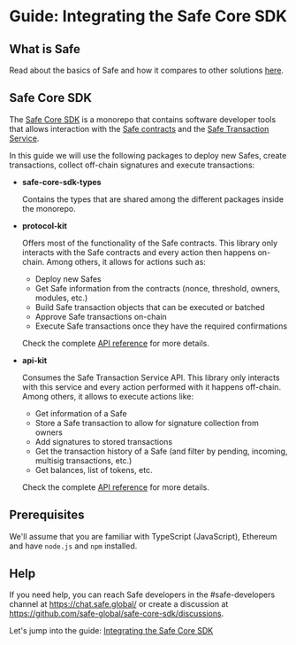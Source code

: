 # Guide: Integrating the Safe Core SDK

## What is Safe

Read about the basics of Safe and how it compares to other solutions [here](https://help.safe.global/en/articles/3876456-what-is-safe).

## Safe Core SDK

The [Safe Core SDK](https://github.com/safe-global/safe-core-sdk) is a monorepo that contains software developer tools that allows interaction with the [Safe contracts](https://github.com/safe-global/safe-contracts) and the [Safe Transaction Service](https://github.com/safe-global/safe-transaction-service).

In this guide we will use the following packages to deploy new Safes, create transactions, collect off-chain signatures and execute transactions:
* **safe-core-sdk-types**
  
  Contains the types that are shared among the different packages inside the monorepo.

* **protocol-kit**

  Offers most of the functionality of the Safe contracts. This library only interacts with the Safe contracts and every action then happens on-chain. Among others, it allows for actions such as:
    - Deploy new Safes
    - Get Safe information from the contracts (nonce, threshold, owners, modules, etc.)
    - Build Safe transaction objects that can be executed or batched
    - Approve Safe transactions on-chain
    - Execute Safe transactions once they have the required confirmations

  Check the complete [API reference](/packages/protocol-kit#api-reference) for more details.

* **api-kit**

  Consumes the Safe Transaction Service API. This library only interacts with this service and every action performed with it happens off-chain. Among others, it allows to execute actions like:
    - Get information of a Safe
    - Store a Safe transaction to allow for signature collection from owners
    - Add signatures to stored transactions
    - Get the transaction history of a Safe (and filter by pending, incoming, multisig transactions, etc.)
    - Get balances, list of tokens, etc.

  Check the complete [API reference](/packages/api-kit#api-reference) for more details.

## Prerequisites

We'll assume that you are familiar with TypeScript (JavaScript), Ethereum and have `node.js` and `npm` installed.

## Help

If you need help, you can reach Safe developers in the #safe-developers channel at https://chat.safe.global/ or create a discussion at https://github.com/safe-global/safe-core-sdk/discussions.

Let's jump into the guide: [Integrating the Safe Core SDK](/guides/integrating-the-safe-core-sdk.md)
